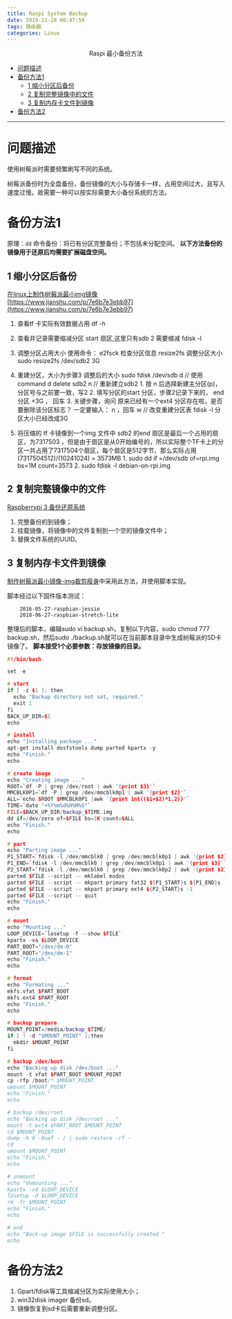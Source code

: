 ```yaml
---
title: Raspi System Backup
date: 2019-11-28 00:47:59
tags: 路由器
categories: Linux
---
```

<font face="微软雅黑"> </font>
<center>Raspi 最小备份方法</center>

<!-- more -->

<!-- TOC -->

- [问题描述](#问题描述)
- [备份方法1](#备份方法1)
  - [1 缩小分区后备份](#1-缩小分区后备份)
  - [2 复制完整镜像中的文件](#2-复制完整镜像中的文件)
  - [3 复制内存卡文件到镜像](#3-复制内存卡文件到镜像)
- [备份方法2](#备份方法2)

<!-- /TOC -->
***


# 问题描述

使用树莓派时需要频繁刷写不同的系统。

树莓派备份时为全盘备份，备份镜像的大小与存储卡一样，占用空间过大，且写入速度过慢。故需要一种可以按实际需要大小备份系统的方法。

# 备份方法1

原理：`dd` 命令备份：将已有分区完整备份；不包括未分配空间。
**以下方法备份的镜像用于还原后均需要扩展磁盘空间。**

## 1 缩小分区后备份

[在linux上制作树莓派最小img镜像](https://blog.csdn.net/u013451404/article/details/80552765)
[https://www.jianshu.com/p/7e6b7e3ebb97](https://www.jianshu.com/p/7e6b7e3ebb97)

1. 查看tf 卡实际有效数据占用
        df -h

2. 查看并记录需要缩减分区 start 扇区,这里只有sdb 2 需要缩减
        fdisk -l

3. 调整分区占用大小
        使用命令：
        e2fsck 检查分区信息
        resize2fs 调整分区大小
        sudo resize2fs /dev/sdb2 3G

4. 重建分区，大小为步骤3 调整后的大小
        sudo fdisk /dev/sdb
        d // 使用command d delete sdb2
        n // 重新建立sdb2
        1. 按 n 后选择新建主分区(p)，分区号与之前要一致，写2
        2. 填写分区的start 分区，步骤2记录下来的， end 分区 +3G ， 回车
        3. 关键步骤，询问 原来已经有一个ext4 分区存在啦，是否要删除该分区标志？
        一定要输入： n ，回车
        w // 改变重建分区表
        fdisk -l 分区大小已经改成3G
5. 将压缩的 tf 卡镜像到一个img 文件中
sdb2 的end 扇区是最后一个占用的扇区，为7317503 ，但是由于扇区是从0开始编号的，所以实际整个TF卡上的分区一共占用了7317504个扇区，每个扇区是512字节，那么实际占用(7317504512)/(10241024) = 3573MB
        1. sudo dd if =/dev/sdb of=rpi.img bs=1M count=3573
        2. sudo fdisk -l debian-on-rpi.img

## 2 复制完整镜像中的文件

[Raspberrypi 3 备份还原系统](https://blog.csdn.net/lb1885727/article/details/77574502)

1. 完整备份的到镜像；
2. 挂载镜像，将镜像中的文件复制到一个空的镜像文件中；
3. 替换文件系统的UUID。

## 3 复制内存卡文件到镜像

[制作树莓派最小镜像-img裁剪瘦身](https://blog.csdn.net/talkxin/article/details/50456282)中采用此方法，并使用脚本实现。

脚本经过以下固件版本测试：

        2016-05-27-raspbian-jessie
        2018-06-27-raspbian-stretch-lite

整理后的脚本，编辑sudo vi backup.sh，复制以下内容，sudo chmod 777 backup.sh，然后sudo ./backup.sh就可以在当前脚本目录中生成树莓派的SD卡镜像了。
**脚本接受1个必要参数：存放镜像的目录。**

```C++
#!/bin/bash

set -e

# start
if [ -z $1 ]; then
  echo "Backup directory not set, required."
  exit 1
fi
BACK_UP_DIR=$1
echo

# install
echo "Installing package ..."
apt-get install dosfstools dump parted kpartx -y
echo "Finish."
echo

# create image
echo "Creating image ..."
ROOT=`df -P | grep /dev/root | awk '{print $3}'`
MMCBLK0P1=`df -P | grep /dev/mmcblk0p1 | awk '{print $2}'`
ALL=`echo $ROOT $MMCBLK0P1 |awk '{print int(($1+$2)*1.2)}'`
TIME=`date "+%Y%m%d%H%M%S"`
FILE=$BACK_UP_DIR/backup_$TIME.img
dd if=/dev/zero of=$FILE bs=1K count=$ALL
echo "Finish."
echo

# part
echo "Parting image ..."
P1_START=`fdisk -l /dev/mmcblk0 | grep /dev/mmcblk0p1 | awk '{print $2}'`
P1_END=`fdisk -l /dev/mmcblk0 | grep /dev/mmcblk0p1 | awk '{print $3}'`
P2_START=`fdisk -l /dev/mmcblk0 | grep /dev/mmcblk0p2 | awk '{print $2}'`
parted $FILE --script -- mklabel msdos
parted $FILE --script -- mkpart primary fat32 ${P1_START}s ${P1_END}s
parted $FILE --script -- mkpart primary ext4 ${P2_START}s -1
parted $FILE --script -- quit
echo "Finish."
echo

# mount
echo "Mounting ..."
LOOP_DEVICE=`losetup -f --show $FILE`
kpartx -va $LOOP_DEVICE
PART_BOOT="/dev/dm-0"
PART_ROOT="/dev/dm-1"
echo "Finish."
echo

# format
echo "Formating ..."
mkfs.vfat $PART_BOOT
mkfs.ext4 $PART_ROOT
echo "Finish."
echo

# backup prepare
MOUNT_POINT=/media/backup_$TIME/
if [ ! -d "$MOUNT_POINT" ];then
  mkdir $MOUNT_POINT
fi

# backup /dev/boot
echo "Backing up disk /dev/boot ..."
mount -t vfat $PART_BOOT $MOUNT_POINT
cp -rfp /boot/* $MOUNT_POINT
umount $MOUNT_POINT
echo "Finish."
echo

# backup /dev/root
echo "Backing up disk /dev/root ..."
mount -t ext4 $PART_ROOT $MOUNT_POINT
cd $MOUNT_POINT
dump -h 0 -0uaf - / | sudo restore -rf -
cd
umount $MOUNT_POINT
echo "Finish."
echo

# unmount
echo "Unmounting ..."
kpartx -vd $LOOP_DEVICE
losetup -d $LOOP_DEVICE
rm -fr $MOUNT_POINT
echo "Finish."
echo

# end
echo "Back-up image $FILE is successfully created."
echo
```


# 备份方法2
1. Gpart/fdisk等工具缩减分区为实际使用大小；
2. win32disk imager 备份sd。
3. 镜像恢复到sd卡后需要重新调整分区。


